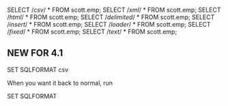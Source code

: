 

SELECT /*csv*/ * FROM scott.emp;
SELECT /*xml*/ * FROM scott.emp;
SELECT /*html*/ * FROM scott.emp;
SELECT /*delimited*/ * FROM scott.emp;
SELECT /*insert*/ * FROM scott.emp;
SELECT /*loader*/ * FROM scott.emp;
SELECT /*fixed*/ * FROM scott.emp;
SELECT /*text*/ * FROM scott.emp;


## NEW FOR 4.1

SET SQLFORMAT csv

When you want it back to normal, run

SET SQLFORMAT
